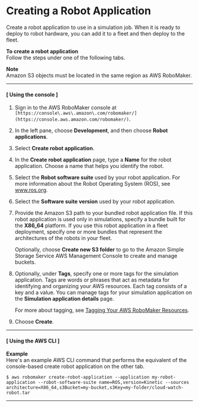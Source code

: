 # Creating a Robot Application<a name="create-robot-application"></a>

Create a robot application to use in a simulation job\. When it is ready to deploy to robot hardware, you can add it to a fleet and then deploy to the fleet\.

**To create a robot application**  
Follow the steps under one of the following tabs\.

**Note**  
Amazon S3 objects must be located in the same region as AWS RoboMaker\.

------
#### [ Using the console ]<a name="proc-create-robot-application-con"></a>

1. Sign in to the AWS RoboMaker console at `[https://console\.aws\.amazon\.com/robomaker/](https://console.aws.amazon.com/robomaker/)`\.

1. In the left pane, choose **Development**, and then choose **Robot applications**\.

1. Select **Create robot application**\.

1. In the **Create robot application** page, type a **Name** for the robot application\. Choose a name that helps you identify the robot\.

1. Select the **Robot software suite** used by your robot application\. For more information about the Robot Operating System \(ROS\), see [www\.ros\.org](http://www.ros.org/)\. 

1. Select the **Software suite version** used by your robot application\. 

1. Provide the Amazon S3 path to your bundled robot application file\. If this robot application is used only in simulations, specify a bundle built for the **X86\_64** platform\. If you use this robot application in a fleet deployment, specify one or more bundles that represent the architectures of the robots in your fleet\. 

   Optionally, choose **Create new S3 folder** to go to the Amazon Simple Storage Service AWS Management Console to create and manage buckets\.

1. Optionally, under **Tags**, specify one or more tags for the simulation application\. Tags are words or phrases that act as metadata for identifying and organizing your AWS resources\. Each tag consists of a key and a value\. You can manage tags for your simulation application on the **Simulation application details** page\.

   For more about tagging, see [Tagging Your AWS RoboMaker Resources](tagging-robomaker.md)\. 

1. Choose **Create**\.

------
#### [ Using the AWS CLI ]<a name="proc-create-robot-application-api"></a>

**Example**  
Here's an example AWS CLI command that performs the equivalent of the console\-based create robot application on the other tab\.  

```
$ aws robomaker create-robot-application --application my-robot-application --robot-software-suite name=ROS,version=Kinetic --sources architecture=X86_64,s3Bucket=my-bucket,s3Key=my-folder/cloud-watch-robot.tar
```

------